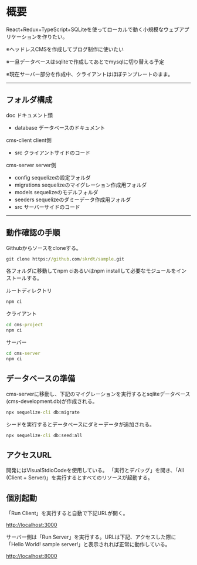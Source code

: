 # 概要

React+Redux+TypeScript+SQLiteを使ってローカルで動く小規模なウェブアプリケーションを作りたい。

※ヘッドレスCMSを作成してブログ制作に使いたい

※一旦データベースはsqliteで作成してあとでmysqlに切り替える予定

※現在サーバー部分を作成中、クライアントはほぼテンプレートのまま。

******************************************

## フォルダ構成

doc ドキュメント類

- database データベースのドキュメント

cms-client client側

- src クライアントサイドのコード

cms-server server側

- config sequelizeの設定フォルダ
- migrations sequelizeのマイグレーション作成用フォルダ
- models sequelizeのモデルフォルダ
- seeders sequelizeのダミーデータ作成用フォルダ
- src サーバーサイドのコード

******************************************

## 動作確認の手順

Githubからソースをcloneする。

```bat
git clone https://github.com/skrdt/sample.git
```

各フォルダに移動してnpm ciあるいはnpm installして必要なモジュールをインストールする。

ルートディレクトリ

```bat
npm ci
```

クライアント

```bat
cd cms-project
npm ci
```

サーバー

```bat
cd cms-server
npm ci
```

## データベースの準備

cms-serverに移動し、下記のマイグレーションを実行するとsqliteデータベース(cms-development.db)が作成される。

```bat
npx sequelize-cli db:migrate
```

シードを実行するとデータベースにダミーデータが追加される。

```bat
npx sequelize-cli db:seed:all
```

## アクセスURL

開発にはVisualStdioCodeを使用している。
「実行とデバッグ」を開き、「All (Client + Server)」を実行するとすべてのリソースが起動する。

## 個別起動

「Run Client」を実行すると自動で下記URLが開く。

<http://localhost:3000>

サーバー側は「Run Server」を実行する。URLは下記、アクセスした際に「Hello World! sample server!」と表示されれば正常に動作している。

<http://localhost:8000>
